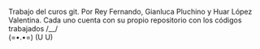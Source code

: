 Trabajo del curos git. Por Rey Fernando, Gianluca Pluchino y Huar López Valentina. 
Cada uno cuenta con su propio repositorio con los códigos trabajados
/\__/\
(=•.•=)
(U   U)
